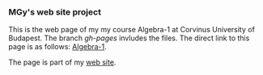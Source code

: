 ### MGy's web site project

This is the web page of my my course Algebra-1 at Corvinus University of Budapest.
The branch *gh-pages* invludes the files. 
The direct link to this page is as follows:
[Algebra-1](https://magyarkuti.github.io/Algebra-1).

The page is part of my [web site](https://magyarkuti.github.io).
